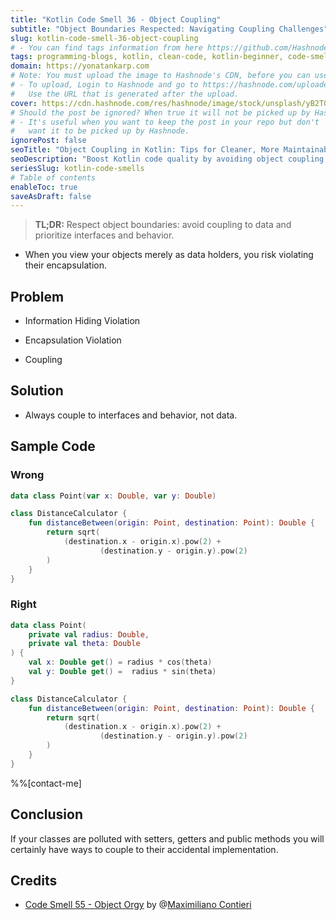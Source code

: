 ```yaml
---
title: "Kotlin Code Smell 36 - Object Coupling"
subtitle: "Object Boundaries Respected: Navigating Coupling Challenges"
slug: kotlin-code-smell-36-object-coupling
# - You can find tags information from here https://github.com/Hashnode/support/blob/main/misc/tags.json
tags: programming-blogs, kotlin, clean-code, kotlin-beginner, code-smell-1
domain: https://yonatankarp.com
# Note: You must upload the image to Hashnode's CDN, before you can use it here.
# - To upload, Login to Hashnode and go to https://hashnode.com/uploader
#   Use the URL that is generated after the upload.
cover: https://cdn.hashnode.com/res/hashnode/image/stock/unsplash/yB2TGLr-rVo/upload/e62a1c9cd1c1ac241af55927059db55a.jpeg
# Should the post be ignored? When true it will not be picked up by Hashnode.
# - It's useful when you want to keep the post in your repo but don't
#   want it to be picked up by Hashnode.
ignorePost: false
seoTitle: "Object Coupling in Kotlin: Tips for Cleaner, More Maintainable Code"
seoDescription: "Boost Kotlin code quality by avoiding object coupling, respecting encapsulation, and prioritizing interfaces for cleaner, maintainable projects."
seriesSlug: kotlin-code-smells
# Table of contents
enableToc: true
saveAsDraft: false
---
```


> **TL;DR:** Respect object boundaries: avoid coupling to data and prioritize interfaces and behavior.

* When you view your objects merely as data holders, you risk violating their encapsulation.


## Problem

* Information Hiding Violation

* Encapsulation Violation

* Coupling


## Solution

* Always couple to interfaces and behavior, not data.


## Sample Code

### Wrong

```kotlin
data class Point(var x: Double, var y: Double)

class DistanceCalculator {
    fun distanceBetween(origin: Point, destination: Point): Double {
        return sqrt(
            (destination.x - origin.x).pow(2) +
                    (destination.y - origin.y).pow(2)
        )
    }
}
```

### Right

```kotlin
data class Point(
    private val radius: Double,
    private val theta: Double
) {
    val x: Double get() = radius * cos(theta)
    val y: Double get() =  radius * sin(theta)
}

class DistanceCalculator {
    fun distanceBetween(origin: Point, destination: Point): Double {
        return sqrt(
            (destination.x - origin.x).pow(2) +
                    (destination.y - origin.y).pow(2)
        )
    }
}
```

%%[contact-me]

## Conclusion

If your classes are polluted with setters, getters and public methods you will certainly have ways to couple to their accidental implementation.


## Credits

* [Code Smell 55 - Object Orgy](https://maximilianocontieri.com/code-smell-55-object-orgy) by @[Maximiliano Contieri](@mcsee)
